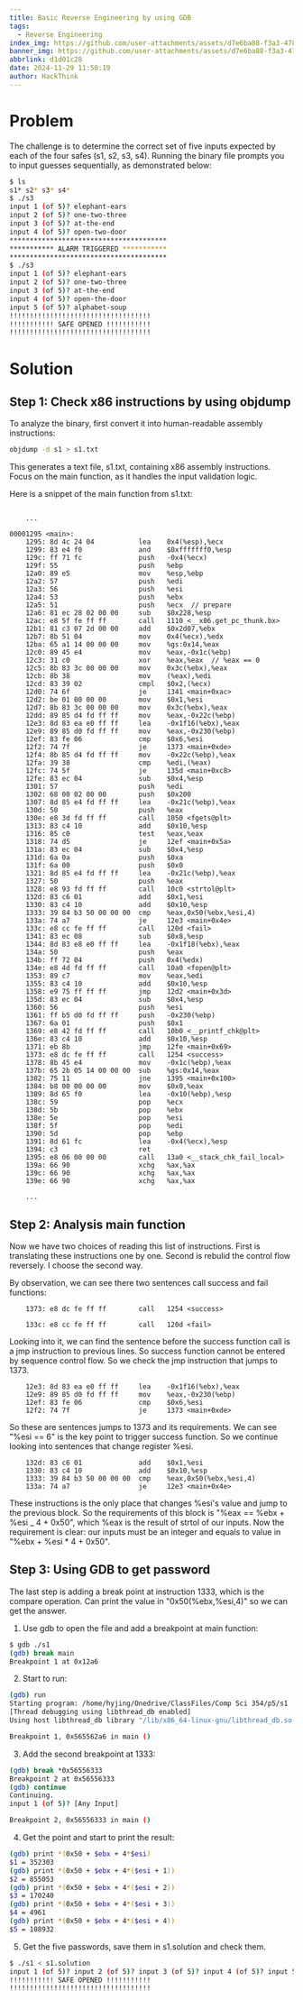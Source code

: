 ```yaml
---
title: Basic Reverse Engineering by using GDB
tags:
  - Reverse Engineering
index_img: https://github.com/user-attachments/assets/d7e6ba88-f3a3-4785-a87f-e01a1db0d0db
banner_img: https://github.com/user-attachments/assets/d7e6ba88-f3a3-4785-a87f-e01a1db0d0db
abbrlink: d1d01c28
date: 2024-11-29 11:50:19
author: HackThink
---
```


<!-- @format -->

# Problem

The challenge is to determine the correct set of five inputs expected by each of the four safes (s1, s2, s3, s4). Running the binary file prompts you to input guesses sequentially, as demonstrated below:

```bash
$ ls
s1* s2* s3* s4*
$ ./s3
input 1 (of 5)? elephant-ears
input 2 (of 5)? one-two-three
input 3 (of 5)? at-the-end
input 4 (of 5)? open-two-door
***************************************
*********** ALARM TRIGGERED ***********
***************************************
$ ./s3
input 1 (of 5)? elephant-ears
input 2 (of 5)? one-two-three
input 3 (of 5)? at-the-end
input 4 (of 5)? open-the-door
input 5 (of 5)? alphabet-soup
!!!!!!!!!!!!!!!!!!!!!!!!!!!!!!!!!!!
!!!!!!!!!!! SAFE OPENED !!!!!!!!!!!
!!!!!!!!!!!!!!!!!!!!!!!!!!!!!!!!!!!
```

# Solution

## Step 1: Check x86 instructions by using objdump

To analyze the binary, first convert it into human-readable assembly instructions:

```bash
objdump -d s1 > s1.txt
```

This generates a text file, s1.txt, containing x86 assembly instructions. Focus on the main function, as it handles the input validation logic.

Here is a snippet of the main function from s1.txt:

```

    ...

00001295 <main>:
    1295: 8d 4c 24 04           lea    0x4(%esp),%ecx
    1299: 83 e4 f0              and    $0xfffffff0,%esp
    129c: ff 71 fc              push   -0x4(%ecx)
    129f: 55                    push   %ebp
    12a0: 89 e5                 mov    %esp,%ebp
    12a2: 57                    push   %edi
    12a3: 56                    push   %esi
    12a4: 53                    push   %ebx
    12a5: 51                    push   %ecx  // prepare
    12a6: 81 ec 28 02 00 00     sub    $0x228,%esp
    12ac: e8 5f fe ff ff        call   1110 <__x86.get_pc_thunk.bx>
    12b1: 81 c3 07 2d 00 00     add    $0x2d07,%ebx
    12b7: 8b 51 04              mov    0x4(%ecx),%edx
    12ba: 65 a1 14 00 00 00     mov    %gs:0x14,%eax
    12c0: 89 45 e4              mov    %eax,-0x1c(%ebp)
    12c3: 31 c0                 xor    %eax,%eax  // %eax == 0
    12c5: 8b 83 3c 00 00 00     mov    0x3c(%ebx),%eax
    12cb: 8b 38                 mov    (%eax),%edi
    12cd: 83 39 02              cmpl   $0x2,(%ecx)
    12d0: 74 6f                 je     1341 <main+0xac>
    12d2: be 01 00 00 00        mov    $0x1,%esi
    12d7: 8b 83 3c 00 00 00     mov    0x3c(%ebx),%eax
    12dd: 89 85 d4 fd ff ff     mov    %eax,-0x22c(%ebp)
    12e3: 8d 83 ea e0 ff ff     lea    -0x1f16(%ebx),%eax
    12e9: 89 85 d0 fd ff ff     mov    %eax,-0x230(%ebp)
    12ef: 83 fe 06              cmp    $0x6,%esi
    12f2: 74 7f                 je     1373 <main+0xde>
    12f4: 8b 85 d4 fd ff ff     mov    -0x22c(%ebp),%eax
    12fa: 39 38                 cmp    %edi,(%eax)
    12fc: 74 5f                 je     135d <main+0xc8>
    12fe: 83 ec 04              sub    $0x4,%esp
    1301: 57                    push   %edi
    1302: 68 00 02 00 00        push   $0x200
    1307: 8d 85 e4 fd ff ff     lea    -0x21c(%ebp),%eax
    130d: 50                    push   %eax
    130e: e8 3d fd ff ff        call   1050 <fgets@plt>
    1313: 83 c4 10              add    $0x10,%esp
    1316: 85 c0                 test   %eax,%eax
    1318: 74 d5                 je     12ef <main+0x5a>
    131a: 83 ec 04              sub    $0x4,%esp
    131d: 6a 0a                 push   $0xa
    131f: 6a 00                 push   $0x0
    1321: 8d 85 e4 fd ff ff     lea    -0x21c(%ebp),%eax
    1327: 50                    push   %eax
    1328: e8 93 fd ff ff        call   10c0 <strtol@plt>
    132d: 83 c6 01              add    $0x1,%esi
    1330: 83 c4 10              add    $0x10,%esp
    1333: 39 84 b3 50 00 00 00  cmp    %eax,0x50(%ebx,%esi,4)
    133a: 74 a7                 je     12e3 <main+0x4e>
    133c: e8 cc fe ff ff        call   120d <fail>
    1341: 83 ec 08              sub    $0x8,%esp
    1344: 8d 83 e8 e0 ff ff     lea    -0x1f18(%ebx),%eax
    134a: 50                    push   %eax
    134b: ff 72 04              push   0x4(%edx)
    134e: e8 4d fd ff ff        call   10a0 <fopen@plt>
    1353: 89 c7                 mov    %eax,%edi
    1355: 83 c4 10              add    $0x10,%esp
    1358: e9 75 ff ff ff        jmp    12d2 <main+0x3d>
    135d: 83 ec 04              sub    $0x4,%esp
    1360: 56                    push   %esi
    1361: ff b5 d0 fd ff ff     push   -0x230(%ebp)
    1367: 6a 01                 push   $0x1
    1369: e8 42 fd ff ff        call   10b0 <__printf_chk@plt>
    136e: 83 c4 10              add    $0x10,%esp
    1371: eb 8b                 jmp    12fe <main+0x69>
    1373: e8 dc fe ff ff        call   1254 <success>
    1378: 8b 45 e4              mov    -0x1c(%ebp),%eax
    137b: 65 2b 05 14 00 00 00  sub    %gs:0x14,%eax
    1382: 75 11                 jne    1395 <main+0x100>
    1384: b8 00 00 00 00        mov    $0x0,%eax
    1389: 8d 65 f0              lea    -0x10(%ebp),%esp
    138c: 59                    pop    %ecx
    138d: 5b                    pop    %ebx
    138e: 5e                    pop    %esi
    138f: 5f                    pop    %edi
    1390: 5d                    pop    %ebp
    1391: 8d 61 fc              lea    -0x4(%ecx),%esp
    1394: c3                    ret
    1395: e8 06 00 00 00        call   13a0 <__stack_chk_fail_local>
    139a: 66 90                 xchg   %ax,%ax
    139c: 66 90                 xchg   %ax,%ax
    139e: 66 90                 xchg   %ax,%ax

    ...
```

## Step 2: Analysis main function

Now we have two choices of reading this list of instructions. First is translating these instructions one by one. Second is rebulid the control flow reversely. I choose the second way.

By observation, we can see there two sentences call success and fail functions:

```
    1373: e8 dc fe ff ff        call   1254 <success>
```

```
    133c: e8 cc fe ff ff        call   120d <fail>
```

Looking into it, we can find the sentence before the success function call is a jmp instruction to previous lines. So success function cannot be entered by sequence control flow. So we check the jmp instruction that jumps to 1373.

```
    12e3: 8d 83 ea e0 ff ff     lea    -0x1f16(%ebx),%eax
    12e9: 89 85 d0 fd ff ff     mov    %eax,-0x230(%ebp)
    12ef: 83 fe 06              cmp    $0x6,%esi
    12f2: 74 7f                 je     1373 <main+0xde>
```

So these are sentences jumps to 1373 and its requirements. We can see "%esi == 6" is the key point to trigger success function. So we continue looking into sentences that change register %esi.

```
    132d: 83 c6 01              add    $0x1,%esi
    1330: 83 c4 10              add    $0x10,%esp
    1333: 39 84 b3 50 00 00 00  cmp    %eax,0x50(%ebx,%esi,4)
    133a: 74 a7                 je     12e3 <main+0x4e>
```

These instructions is the only place that changes %esi's value and jump to the previous block. So the requirements of this block is "%eax == %ebx + %esi _ 4 + 0x50", which %eax is the result of strtol of our inputs. Now the requirement is clear: our inputs must be an integer and equals to value in "%ebx + %esi * 4 + 0x50".

## Step 3: Using GDB to get password

The last step is adding a break point at instruction 1333, which is the compare operation. Can print the value in "0x50(%ebx,%esi,4)" so we can get the answer.

1. Use gdb to open the file and add a breakpoint at main function:

```bash
$ gdb ./s1
(gdb) break main
Breakpoint 1 at 0x12a6
```

2. Start to run:

```bash
(gdb) run
Starting program: /home/hyjing/Onedrive/ClassFiles/Comp Sci 354/p5/s1
[Thread debugging using libthread_db enabled]
Using host libthread_db library "/lib/x86_64-linux-gnu/libthread_db.so.1".

Breakpoint 1, 0x565562a6 in main ()
```

3. Add the second breakpoint at 1333:

```bash
(gdb) break *0x56556333
Breakpoint 2 at 0x56556333
(gdb) continue
Continuing.
input 1 (of 5)? [Any Input]

Breakpoint 2, 0x56556333 in main ()
```

4. Get the point and start to print the result:

```bash
(gdb) print *(0x50 + $ebx + 4*$esi)
$1 = 352303
(gdb) print *(0x50 + $ebx + 4*($esi + 1))
$2 = 855053
(gdb) print *(0x50 + $ebx + 4*($esi + 2))
$3 = 170240
(gdb) print *(0x50 + $ebx + 4*($esi + 3))
$4 = 4961
(gdb) print *(0x50 + $ebx + 4*($esi + 4))
$5 = 108932
```

5. Get the five passwords, save them in s1.solution and check them.

```bash
$ ./s1 < s1.solution
input 1 (of 5)? input 2 (of 5)? input 3 (of 5)? input 4 (of 5)? input 5 (of 5)? !!!!!!!!!!!!!!!!!!!!!!!!!!!!!!!!!!!
!!!!!!!!!!! SAFE OPENED !!!!!!!!!!!
!!!!!!!!!!!!!!!!!!!!!!!!!!!!!!!!!!!
```
